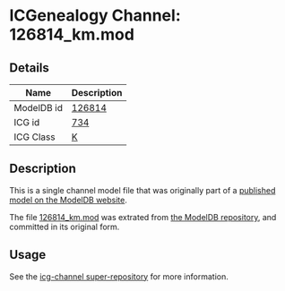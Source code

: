 # ICGenealogy Channel: 126814\_km.mod

## Details

Name | Description
---- | -----------
ModelDB id | [126814](http://senselab.med.yale.edu/ModelDB/ShowModel.cshtml?model=126814)
ICG id | [734](http://icg.neurotheory.ox.ac.uk/channels/1/734)
ICG Class | [K](http://icg.neurotheory.ox.ac.uk/channels/1)

## Description

This is a single channel model file that was originally part of a [published model on the ModelDB website](http://senselab.med.yale.edu/mModelDB/ShowModel.cshtml?model=126814).

The file [126814\_km.mod](126814_km.mod) was extrated from [the ModelDB repository](http://senselab.med.yale.edu/ModelDB/ShowModel.cshtml?model=126814), and committed in its original form.

## Usage

See the [icg-channel super-repository](https://github.com/icgenealogy/icg-channels) for more information.